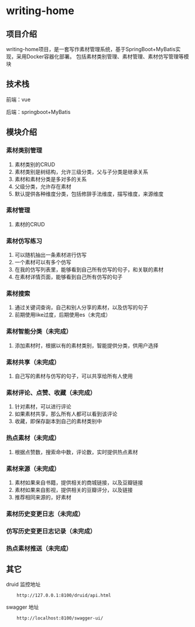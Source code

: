 # writing-home
## 项目介绍
writing-home项目，是一套写作素材管理系统，基于SpringBoot+MyBatis实现，采用Docker容器化部署。
包括素材类别管理、素材管理、素材仿写管理等模块

## 技术栈

前端：vue

后端：springboot+MyBatis

## 模块介绍

### 素材类别管理
1. 素材类别的CRUD
2. 素材类别是树结构，允许三级分类，父与子分类是继承关系
3. 素材和素材分类是多对多的关系
4. 父级分类，允许存在素材
5. 默认提供各种维度分类，包括修辞手法维度，描写维度，来源维度
### 素材管理
1. 素材的CRUD

### 素材仿写练习
1. 可以随机抽出一条素材进行仿写
2. 一个素材可以有多个仿写
3. 在我的仿写列表里，能够看到自己所有仿写的句子，和关联的素材
4. 在素材详情页面，能够看到自己所有仿写的句子
### 素材搜索
1. 通过关键词查询，自己和别人分享的素材，以及仿写的句子
2. 前期使用like过度，后期使用es（未完成）
### 素材智能分类（未完成）
1. 添加素材时，根据以有的素材类别，智能提供分类，供用户选择
### 素材共享（未完成）
1. 自己写的素材与仿写的句子，可以共享给所有人使用
### 素材评论、点赞、收藏（未完成）
1. 针对素材，可以进行评论
2. 如果素材共享，那么所有人都可以看到该评论
3. 收藏，即保存副本到自己的素材类别中
### 热点素材（未完成）
1. 根据点赞数，搜索命中数，评论数，实时提供热点素材
###  素材来源（未完成）
1.  素材如果来自书籍，提供相关的商城链接，以及豆瓣链接
2.  素材如果来自影视，提供相关的豆瓣评分，以及链接
3.  推荐相同来源的，好素材
### 素材历史变更日志（未完成）

### 仿写历史变更日志记录（未完成）

### 热点素材推送（未完成）


## 其它
druid 监控地址  
```
    http://127.0.0.1:8100/druid/api.html
```
swagger 地址
```$xslt
    http://localhost:8100/swagger-ui/
```
    